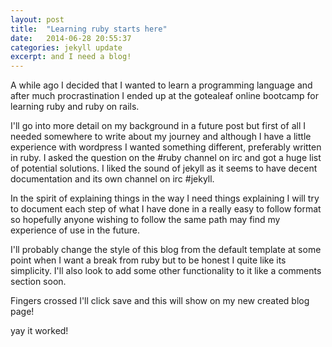 ```yaml
---
layout: post
title:  "Learning ruby starts here"
date:   2014-06-28 20:55:37
categories: jekyll update
excerpt: and I need a blog!
---
```


A while ago I decided that I wanted to learn a programming language and after much procrastination I ended up at the gotealeaf online bootcamp for learning ruby and ruby on rails. 

I'll go into more detail on my background in a future post but first of all I needed somewhere to write about my journey and although I have a little experience with wordpress I wanted something different, preferably written in ruby. I asked the question on the #ruby channel on irc and got a huge list of potential solutions. I liked the sound of jekyll as it seems to have decent documentation and its own channel on irc #jekyll. 

In the spirit of explaining things in the way I need things explaining I will try to document each step of what I have done in a really easy to follow format so hopefully anyone wishing to follow the same path may find my experience of use in the future.

I'll probably change the style of this blog from the default template at some point when I want a break from ruby but to be honest I quite like its simplicity. I'll also look to add some other functionality to it like a comments section soon. 

Fingers crossed I'll click save and this will show on my new created blog page!

yay it worked!

